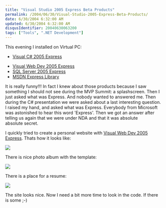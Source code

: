```yaml
---
title: "Visual Studio 2005 Express Beta Products"
permalink: /2004/06/30/Visual-Studio-2005-Express-Beta-Products/
date: 6/30/2004 6:32:00 AM
updated: 6/30/2004 6:32:00 AM
disqusIdentifier: 20040630063200
tags: ["Tools", ".NET Development"]
---
```

This evening I installed on Virtual PC:

*   [Visual C# 2005 Express](http://go.microsoft.com/fwlink/?LinkId=31769&clcid=0x409)
<!-- more -->
*   [Visual Web Dev 2005 Express](http://go.microsoft.com/fwlink/?LinkId=31772&clcid=0x409)
*   [SQL Server 2005 Express](http://go.microsoft.com/fwlink/?LinkId=31773&clcid=0x409)
*   [MSDN Express Library](http://go.microsoft.com/fwlink/?linkid=30100&clcid=0x409)


It is really funny!!! In fact I knew about those products because I saw something I should not see during the MVP Summit: a splashscreen. Then I just asked what was Express. And nobody wanted to answered me. Then during the C# presentation we were asked about a last interesting question. I raised my hand, and asked what was Express. Everybody from Microsoft was astonished to hear this word 'Express'. Then we got an answer after telling us again that we were under NDA and that it was absolute absolute secret.

I quickly tried to create a personal website with [Visual Web Dev 2005 Express](http://go.microsoft.com/fwlink/?LinkId=31772&clcid=0x409). Thats how it looks like:

![](http://perso.wanadoo.fr/laurent.kempe/images/personalwebsite.png)

There is nice photo album with the template:

![](http://perso.wanadoo.fr/laurent.kempe/images/photoalbum.jpg)

There is a place for a resume:

![](http://perso.wanadoo.fr/laurent.kempe/images/expressresume.jpg)

The site looks nice. Now I need a bit more time to look in the code. If there is some ;-)
